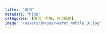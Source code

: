 ```yaml
---
title:  "微信"
metadate: "hide"
categories: [微信, 手機, 社交網絡]
image: "/assets/images/wechat_mobile_16.jpg"
---
```


